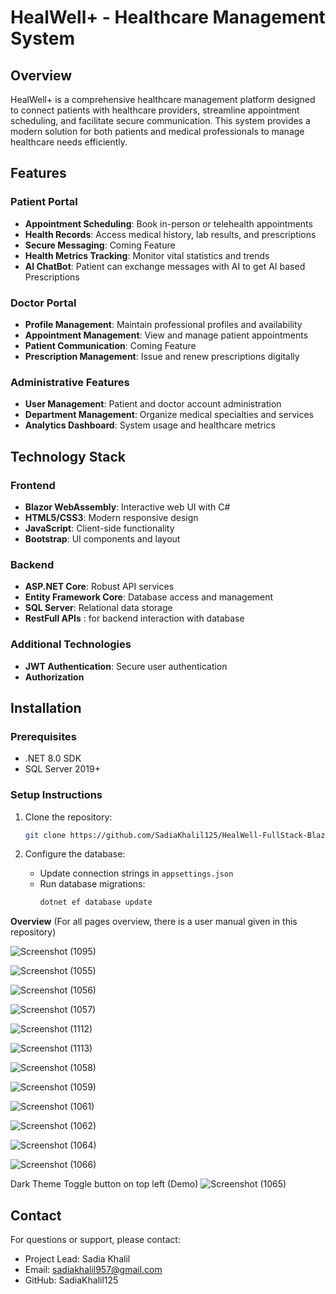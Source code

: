 # HealWell+ - Healthcare Management System

## Overview

HealWell+ is a comprehensive healthcare management platform designed to connect patients with healthcare providers, streamline appointment scheduling, and facilitate secure communication. This system provides a modern solution for both patients and medical professionals to manage healthcare needs efficiently.

## Features

### Patient Portal
- **Appointment Scheduling**: Book in-person or telehealth appointments
- **Health Records**: Access medical history, lab results, and prescriptions
- **Secure Messaging**: Coming Feature
- **Health Metrics Tracking**: Monitor vital statistics and trends
- **AI ChatBot**: Patient can exchange messages with AI to get AI based Prescriptions

### Doctor Portal
- **Profile Management**: Maintain professional profiles and availability
- **Appointment Management**: View and manage patient appointments
- **Patient Communication**: Coming Feature
- **Prescription Management**: Issue and renew prescriptions digitally

### Administrative Features
- **User Management**: Patient and doctor account administration
- **Department Management**: Organize medical specialties and services
- **Analytics Dashboard**: System usage and healthcare metrics

## Technology Stack

### Frontend
- **Blazor WebAssembly**: Interactive web UI with C#
- **HTML5/CSS3**: Modern responsive design
- **JavaScript**: Client-side functionality
- **Bootstrap**: UI components and layout

### Backend
- **ASP.NET Core**: Robust API services
- **Entity Framework Core**: Database access and management
- **SQL Server**: Relational data storage
- **RestFull APIs** : for backend interaction with database

### Additional Technologies
- **JWT Authentication**: Secure user authentication
- **Authorization**

## Installation

### Prerequisites
- .NET 8.0 SDK
- SQL Server 2019+

### Setup Instructions

1. Clone the repository:
   ```bash
   git clone https://github.com/SadiaKhalil125/HealWell-FullStack-Blazor-Restful-APIs-.git
   ```

2. Configure the database:
   - Update connection strings in `appsettings.json`
   - Run database migrations:
     ```bash
     dotnet ef database update
     ```
**Overview**
(For all pages overview, there is a user manual given in this repository)

![Screenshot (1095)](https://github.com/user-attachments/assets/7b1b64d8-97db-43b4-9b7d-ab2bf87000a7)

![Screenshot (1055)](https://github.com/user-attachments/assets/05d9585a-e1d4-4bd0-b43d-abf1612a670f)

![Screenshot (1056)](https://github.com/user-attachments/assets/ca17d9d7-8167-4d25-a879-9f906d2c31e9)

![Screenshot (1057)](https://github.com/user-attachments/assets/8b1b04a4-ac60-4c18-92cd-f16ad07e6e4c)

![Screenshot (1112)](https://github.com/user-attachments/assets/71e43727-41db-4506-8f14-0babd1f2a654)

![Screenshot (1113)](https://github.com/user-attachments/assets/fe26d0fb-1ae2-40b1-a11c-33eaae839b2a)

![Screenshot (1058)](https://github.com/user-attachments/assets/b19d87a6-69a6-4ecb-b76e-728c20256001)

![Screenshot (1059)](https://github.com/user-attachments/assets/61f4dbc5-1347-4490-9f40-49f9497048bd)

![Screenshot (1061)](https://github.com/user-attachments/assets/c1451d7b-ea4a-4a92-85bc-86c9e2b7e4d1)

![Screenshot (1062)](https://github.com/user-attachments/assets/48ae1f97-24c4-42e3-b26e-f44f358720cb)

![Screenshot (1064)](https://github.com/user-attachments/assets/a33189c9-985e-495c-bc68-ae82289ede6f)

![Screenshot (1066)](https://github.com/user-attachments/assets/c311fb84-bbed-4acf-b59d-d260f118c810)

Dark Theme Toggle button on top left 
(Demo)
![Screenshot (1065)](https://github.com/user-attachments/assets/baabd9b9-dc84-4794-a511-1c181f9a3c86)

## Contact 


For questions or support, please contact:
- Project Lead: Sadia Khalil
- Email: sadiakhalil957@gmail.com
- GitHub: SadiaKhalil125
